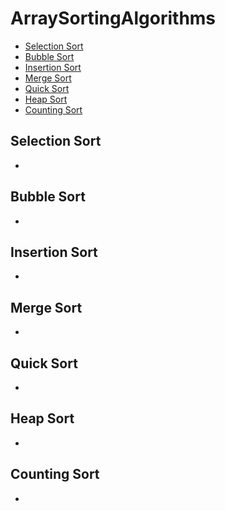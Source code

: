 # ArraySortingAlgorithms #
- [Selection Sort](#Selection-Sort)
- [Bubble Sort](#Bubble-Sort)
- [Insertion Sort](#Insertion-Sort)
- [Merge Sort](#Merge-Sort)
- [Quick Sort](#Quick-Sort)
- [Heap Sort](#Heap-Sort)
- [Counting Sort](#Counting-Sort)

## Selection Sort
- 
## Bubble Sort
-
## Insertion Sort
-
## Merge Sort
-
## Quick Sort
-
## Heap Sort
-
## Counting Sort
-



